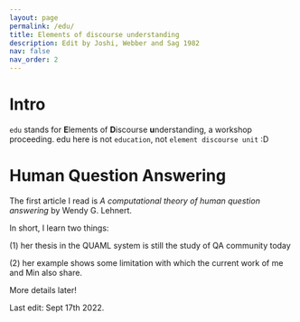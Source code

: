 ```yaml
---
layout: page
permalink: /edu/
title: Elements of discourse understanding
description: Edit by Joshi, Webber and Sag 1982 
nav: false
nav_order: 2
---
```



# Intro
 `edu` stands for **E**lements of **D**iscourse **u**nderstanding, a workshop proceeding. edu here is not `education`, not `element discourse unit` :D



# Human Question Answering 

The first article I read is *A computational theory of human question answering* by Wendy G. Lehnert. 



In short, I learn two things: 

(1) her thesis in the QUAML system is still the study of QA community today 

(2) her example shows some limitation with which the current work of me and Min also share.



More details later!



Last edit: Sept 17th 2022. 



